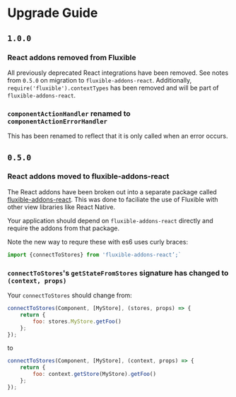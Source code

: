 # Upgrade Guide

## `1.0.0`

### React addons removed from Fluxible

All previously deprecated React integrations have been removed. See notes 
from `0.5.0` on migration to `fluxible-addons-react`. Additionally, 
`require('fluxible').contextTypes` has been removed and will be part of
`fluxible-addons-react`.

### `componentActionHandler` renamed to `componentActionErrorHandler`

This has been renamed to reflect that it is only called when an error occurs.

## `0.5.0`

### React addons moved to fluxible-addons-react

The React addons have been broken out into a separate package called [fluxible-addons-react](https://github.com/yahoo/fluxible-addons-react). This was done to faciliate the use of Fluxible with other view libraries like React Native.

Your application should depend on `fluxible-addons-react` directly and require the addons from that package.

Note the new way to requre these with es6 uses curly braces:

```js
import {connectToStores} from 'fluxible-addons-react’;`
```

### `connectToStores`'s `getStateFromStores` signature has changed to `(context, props)`

Your `connectToStores` should change from:

```js
connectToStores(Component, [MyStore], (stores, props) => {
    return {
        foo: stores.MyStore.getFoo()    
    };
});
```

to

```js
connectToStores(Component, [MyStore], (context, props) => {
    return {
        foo: context.getStore(MyStore).getFoo()    
    };
});
```
